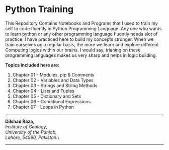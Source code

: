 # **Python Training** 
This Repository Contains Notebooks and Programs that I used to train my self to code fluently in Python Programming Language. Any one who wants to learn python or any other programming language fluently needs alot of practice. I have practiced here to build my concepts stronger. When we train ourselves on a regular basis, the more we learn and explore different Computing logics within our brains. I would say, trianing on these programming languages makes us very sharp and helps in logic building.

**Topics Included here are:**
1) Chapter 01 - Modules, pip & Comments
2) Chapter 02 - Variables and Data Types
3) Chapter 03 - Strings and String Methods
4) Chapter 04 - Lists and Tuples
5) Chapter 05 - Dictionary and Sets
6) Chapter 06 - Conditional Expressions
7) Chapter 07 - Loops in Python

-------- ---- -- - -- - -- ------ -- -- - -- -- -- -- - -- - - -- -- - ------- -- -- - -- - ---- -- - --
**Dilshad Raza**,\
*Institute of Geology*,\
*University of the Punjab*,\
*Lahore, 54590, Pakistan.*\
-------- ---- -- - -- - -- ------ -- -- - -- -- -- -- - -- - - -- -- - ------- -- -- - -- - ---- -- - --
